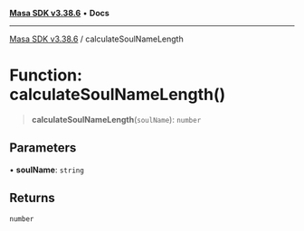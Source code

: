 [**Masa SDK v3.38.6**](../README.md) • **Docs**

***

[Masa SDK v3.38.6](../globals.md) / calculateSoulNameLength

# Function: calculateSoulNameLength()

> **calculateSoulNameLength**(`soulName`): `number`

## Parameters

• **soulName**: `string`

## Returns

`number`
